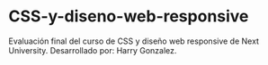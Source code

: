 # CSS-y-diseno-web-responsive
Evaluación final del curso de CSS y diseño web responsive de Next University. Desarrollado por: Harry Gonzalez.
